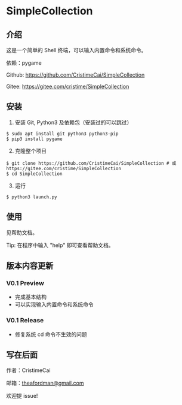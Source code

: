 # SimpleCollection

## 介绍
这是一个简单的 Shell 终端，可以输入内置命令和系统命令。

依赖：pygame

Github: https://github.com/CristimeCai/SimpleCollection

Gitee: https://gitee.com/cristime/SimpleCollection

## 安装
1. 安装 Git, Python3 及依赖包（安装过的可以跳过）
```shell
$ sudo apt install git python3 python3-pip
$ pip3 install pygame
```
2. 克隆整个项目
```shell
$ git clone https://github.com/CristimeCai/SimpleCollection # 或 https://gitee.com/cristime/SimpleCollection
$ cd SimpleCollection
```
3. 运行
```shell
$ python3 launch.py
```

## 使用
见帮助文档。

Tip: 在程序中输入 "help" 即可查看帮助文档。

## 版本内容更新
### V0.1 Preview
* 完成基本结构
* 可以实现输入内置命令和系统命令

### V0.1 Release
* 修复系统 cd 命令不生效的问题


## 写在后面
作者：CristimeCai

邮箱：theafordman@gmail.com

欢迎提 issue!

